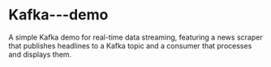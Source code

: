 # Kafka---demo
A simple Kafka demo for real-time data streaming, featuring a news scraper that publishes headlines to a Kafka topic and a consumer that processes and displays them.
